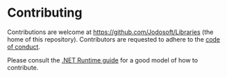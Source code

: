 Contributing
====

Contributions are welcome at https://github.com/Jodosoft/Libraries (the home of this repository). Contributors are requested to adhere to the [code of conduct](CODE-OF-CONDUCT.md).

Please consult the [.NET Runtime guide](https://github.com/dotnet/runtime/blob/main/CONTRIBUTING.md) for a good model of how to contribute.
